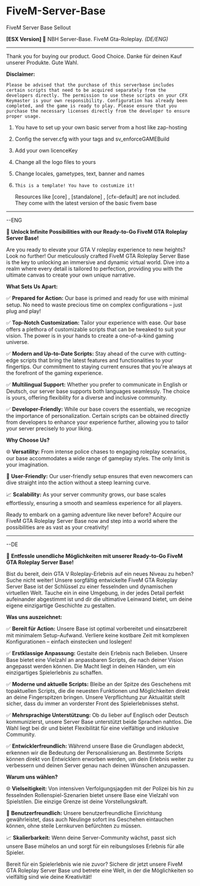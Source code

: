 # FiveM-Server-Base
FiveM Server Base Sellout

**[ESX Version] 🚀**
NBH Server-Base. FiveM Gta-Roleplay. *(DE/ENG)*

**************************************************

Thank you for buying our product. Good Choice.
Danke für deinen Kauf unserer Produkte. Gute Wahl.

**Disclaimer:**

``Please be advised that the purchase of this serverbase includes certain scripts that need to be acquired separately from the developers directly. The permission to use these scripts on your CFX Keymaster is your own responsibility. Configuration has already been completed, and the game is ready to play. Please ensure that you purchase the necessary licenses directly from the developer to ensure proper usage.``

1. You have to set up your own basic server from a host like zap-hosting 
2. Config the server.cfg with your tags and sv_enforceGAMEBuild
3. Add your own licenceKey 
4. Change all the logo files to yours
5. Change locales, gametypes, text, banner and names 
6. ``This is a template! You have to costumize it!``
  
   Resources like [core] , [standalone] , [cfx-default] are not included. 
   They come with the latest version of the basic fivem base

**************************************************

--ENG


🚀 **Unlock Infinite Possibilities with our Ready-to-Go FiveM GTA Roleplay Server Base!**

Are you ready to elevate your GTA V roleplay experience to new heights? Look no further! Our meticulously crafted FiveM GTA Roleplay Server Base is the key to unlocking an immersive and dynamic virtual world. Dive into a realm where every detail is tailored to perfection, providing you with the ultimate canvas to create your own unique narrative.

**What Sets Us Apart:**

✅ **Prepared for Action:** Our base is primed and ready for use with minimal setup. No need to waste precious time on complex configurations – just plug and play!

✅ **Top-Notch Customization:** Tailor your experience with ease. Our base offers a plethora of customizable scripts that can be tweaked to suit your vision. The power is in your hands to create a one-of-a-kind gaming universe.

✅ **Modern and Up-to-Date Scripts:** Stay ahead of the curve with cutting-edge scripts that bring the latest features and functionalities to your fingertips. Our commitment to staying current ensures that you're always at the forefront of the gaming experience.

✅ **Multilingual Support:** Whether you prefer to communicate in English or Deutsch, our server base supports both languages seamlessly. The choice is yours, offering flexibility for a diverse and inclusive community.

✅ **Developer-Friendly:** While our base covers the essentials, we recognize the importance of personalization. Certain scripts can be obtained directly from developers to enhance your experience further, allowing you to tailor your server precisely to your liking.

**Why Choose Us?**

🌐 **Versatility:** From intense police chases to engaging roleplay scenarios, our base accommodates a wide range of gameplay styles. The only limit is your imagination.

🔧 **User-Friendly:** Our user-friendly setup ensures that even newcomers can dive straight into the action without a steep learning curve.

📈 **Scalability:** As your server community grows, our base scales effortlessly, ensuring a smooth and seamless experience for all players.

Ready to embark on a gaming adventure like never before? Acquire our FiveM GTA Roleplay Server Base now and step into a world where the possibilities are as vast as your creativity!



**************************************************

--DE 


🚀 **Entfessle unendliche Möglichkeiten mit unserer Ready-to-Go FiveM GTA Roleplay Server Base!**

Bist du bereit, dein GTA V Roleplay-Erlebnis auf ein neues Niveau zu heben? Suche nicht weiter! Unsere sorgfältig entwickelte FiveM GTA Roleplay Server Base ist der Schlüssel zu einer fesselnden und dynamischen virtuellen Welt. Tauche ein in eine Umgebung, in der jedes Detail perfekt aufeinander abgestimmt ist und dir die ultimative Leinwand bietet, um deine eigene einzigartige Geschichte zu gestalten.

**Was uns auszeichnet:**

✅ **Bereit für Action:** Unsere Base ist optimal vorbereitet und einsatzbereit mit minimalem Setup-Aufwand. Verliere keine kostbare Zeit mit komplexen Konfigurationen – einfach einstecken und loslegen!

✅ **Erstklassige Anpassung:** Gestalte dein Erlebnis nach Belieben. Unsere Base bietet eine Vielzahl an anpassbaren Scripts, die nach deiner Vision angepasst werden können. Die Macht liegt in deinen Händen, um ein einzigartiges Spielerlebnis zu schaffen.

✅ **Moderne und aktuelle Scripts:** Bleibe an der Spitze des Geschehens mit topaktuellen Scripts, die die neuesten Funktionen und Möglichkeiten direkt an deine Fingerspitzen bringen. Unsere Verpflichtung zur Aktualität stellt sicher, dass du immer an vorderster Front des Spielerlebnisses stehst.

✅ **Mehrsprachige Unterstützung:** Ob du lieber auf Englisch oder Deutsch kommunizierst, unsere Server Base unterstützt beide Sprachen nahtlos. Die Wahl liegt bei dir und bietet Flexibilität für eine vielfältige und inklusive Community.

✅ **Entwicklerfreundlich:** Während unsere Base die Grundlagen abdeckt, erkennen wir die Bedeutung der Personalisierung an. Bestimmte Scripts können direkt von Entwicklern erworben werden, um dein Erlebnis weiter zu verbessern und deinen Server genau nach deinen Wünschen anzupassen.

**Warum uns wählen?**

🌐 **Vielseitigkeit:** Von intensiven Verfolgungsjagden mit der Polizei bis hin zu fesselnden Rollenspiel-Szenarien bietet unsere Base eine Vielzahl von Spielstilen. Die einzige Grenze ist deine Vorstellungskraft.

🔧 **Benutzerfreundlich:** Unsere benutzerfreundliche Einrichtung gewährleistet, dass auch Neulinge sofort ins Geschehen eintauchen können, ohne steile Lernkurven befürchten zu müssen.

📈 **Skalierbarkeit:** Wenn deine Server-Community wächst, passt sich unsere Base mühelos an und sorgt für ein reibungsloses Erlebnis für alle Spieler.

Bereit für ein Spielerlebnis wie nie zuvor? Sichere dir jetzt unsere FiveM GTA Roleplay Server Base und betrete eine Welt, in der die Möglichkeiten so vielfältig sind wie deine Kreativität!

